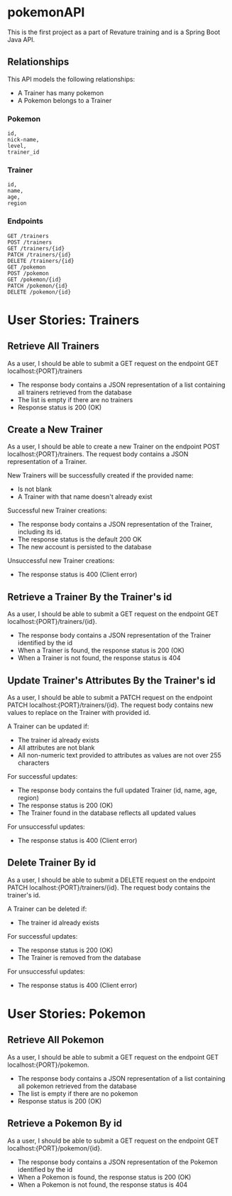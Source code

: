 # pokemonAPI

This is the first project as a part of Revature training and is a Spring Boot Java API.

## Relationships 

This API models the following relationships:
- A Trainer has many pokemon
- A Pokemon belongs to a Trainer

### Pokemon
```
id,
nick-name,
level,
trainer_id
```

### Trainer
```
id,
name,
age,
region
```

### Endpoints
```
GET /trainers
POST /trainers
GET /trainers/{id}
PATCH /trainers/{id}
DELETE /trainers/{id}
GET /pokemon
POST /pokemon
GET /pokemon/{id}
PATCH /pokemon/{id}
DELETE /pokemon/{id}
```

# User Stories: Trainers

## Retrieve All Trainers

As a user, I should be able to submit a GET request on the endpoint GET localhost:{PORT}/trainers

- The response body contains a JSON representation of a list containing all trainers retrieved from the database
- The list is empty if there are no trainers
- Response status is 200 (OK)

## Create a New Trainer

As a user, I should be able to create a new Trainer on the endpoint POST localhost:{PORT}/trainers. The request body contains a JSON representation of a Trainer.

New Trainers will be successfully created if the provided name:
- Is not blank
- A Trainer with that name doesn't already exist

Successful new Trainer creations:
- The response body contains a JSON representation of the Trainer, including its id.
- The response status is the default 200 OK
- The new account is persisted to the database

Unsuccessful new Trainer creations:
- The response status is 400 (Client error)

## Retrieve a Trainer By the Trainer's id

As a user, I should be able to submit a GET request on the endpoint GET localhost:{PORT}/trainers/{id}.

- The response body contains a JSON representation of the Trainer identified by the id
- When a Trainer is found, the response status is 200 (OK)
- When a Trainer is not found, the response status is 404

## Update Trainer's Attributes By the Trainer's id

As a user, I should be able to submit a PATCH request on the endpoint PATCH localhost:{PORT}/trainers/{id}. The request body contains new values to replace on the Trainer with provided id.

A Trainer can be updated if:
- The trainer id already exists
- All attributes are not blank
- All non-numeric text provided to attributes as values are not over 255 characters

For successful updates:
- The response body contains the full updated Trainer (id, name,
age, region)
- The response status is 200 (OK)
- The Trainer found in the database reflects all updated values

For unsuccessful updates:
- The response status is 400 (Client error)

## Delete Trainer By id

As a user, I should be able to submit a DELETE request on the endpoint PATCH localhost:{PORT}/trainers/{id}. The request body contains the trainer's id.

A Trainer can be deleted if:
- The trainer id already exists

For successful updates:
- The response status is 200 (OK)
- The Trainer is removed from the database

For unsuccessful updates:
- The response status is 400 (Client error)

# User Stories: Pokemon

## Retrieve All Pokemon

As a user, I should be able to submit a GET request on the endpoint GET localhost:{PORT}/pokemon.

- The response body contains a JSON representation of a list containing all pokemon retrieved from the database
- The list is empty if there are no pokemon
- Response status is 200 (OK)

## Retrieve a Pokemon By id

As a user, I should be able to submit a GET request on the endpoint GET localhost:{PORT}/pokemon/{id}.

- The response body contains a JSON representation of the Pokemon identified by the id
- When a Pokemon is found, the response status is 200 (OK)
- When a Pokemon is not found, the response status is 404